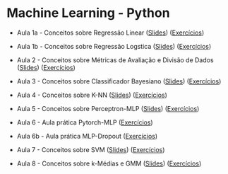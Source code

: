# Machine Learning - Python

* Aula 1a - Conceitos sobre Regressão Linear ([Slides](https://github.com/ai2-education-fiep-turma-4/04-machine-learning/blob/master/slides/aula1/linear_regression.pdf)) ([Exercícios](https://github.com/ai2-education-fiep-turma-4/04-machine-learning/tree/master/exercicios/aula1/LinearRegression.ipynb)) 

* Aula 1b - Conceitos sobre Regressão Logstica ([Slides](https://github.com/ai2-education-fiep-turma-4/04-machine-learning/blob/master/slides/aula1/logistic_regression.pdf)) ([Exercícios](https://github.com/ai2-education-fiep-turma-4/04-machine-learning/tree/master/exercicios/aula1/LogisticRegression.ipynb)) 


* Aula 2 - Conceitos sobre Métricas de Avaliação e Divisão de Dados ([Slides](https://github.com/ai2-education-fiep-turma-4/04-machine-learning/blob/master/slides/aula2/metrics_datasplit.pdf)) ([Exercícios](https://github.com/ai2-education-fiep-turma-4/04-machine-learning/tree/master/exercicios/aula2/Cross-Validation.ipynb)) 

* Aula 3 - Conceitos sobre Classificador Bayesiano ([Slides](https://github.com/ai2-education-fiep-turma-4/04-machine-learning/blob/master/slides/aula3/classificador_bayesiano.pdf)) ([Exercícios](https://github.com/ai2-education-fiep-turma-4/04-machine-learning/tree/master/exercicios/aula3/NaiveBayes.ipynb))

* Aula 4 - Conceitos sobre K-NN ([Slides](https://github.com/ai2-education-fiep-turma-4/04-machine-learning/blob/master/slides/aula4/k-nn.pdf)) ([Exercícios](https://github.com/ai2-education-fiep-turma-4/04-machine-learning/tree/master/exercicios/aula4/K-NN.ipynb))

* Aula 5 - Conceitos sobre Perceptron-MLP ([Slides](https://github.com/ai2-education-fiep-turma-4/04-machine-learning/blob/master/slides/aula5/perceptron_mlp.pdf)) ([Exercícios](https://github.com/ai2-education-fiep-turma-4/04-machine-learning/tree/master/exercicios/aula5/Perceptron.ipynb))


* Aula 6 - Aula prática Pytorch-MLP ([Exercícios](https://github.com/ai2-education-fiep-turma-4/04-machine-learning/tree/master/exercicios/aula6))

* Aula 6b - Aula prática MLP-Dropout ([Exercícios](https://github.com/ai2-education-fiep-turma-4/04-machine-learning/tree/master/exercicios/aula6b))

* Aula 7 - Conceitos sobre SVM ([Slides](https://github.com/ai2-education-fiep-turma-4/04-machine-learning/blob/master/slides/aula7/svm.pdf)) ([Exercícios](https://github.com/ai2-education-fiep-turma-4/04-machine-learning/tree/master/exercicios/aula7/SVM.ipynb))

* Aula 8 - Conceitos sobre k-Médias e GMM ([Slides](https://github.com/ai2-education-fiep-turma-4/04-machine-learning/blob/master/slides/aula8)) ([Exercícios](https://github.com/ai2-education-fiep-turma-4/04-machine-learning/tree/master/exercicios/aula8/kmean_gmm.ipynb))
